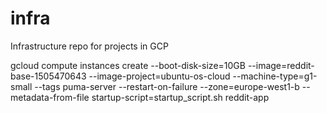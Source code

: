 # infra
Infrastructure repo for  projects in GCP


gcloud compute instances create --boot-disk-size=10GB --image=reddit-base-1505470643 --image-project=ubuntu-os-cloud --machine-type=g1-small --tags puma-server --restart-on-failure --zone=europe-west1-b --metadata-from-file startup-script=startup_script.sh reddit-app
